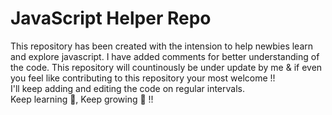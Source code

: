 # JavaScript Helper Repo

This repository has been created with the intension to help newbies learn and explore javascript. I have added comments for better understanding of the code. This repository will countinously be under update by me & if even you feel like contributing to this repository your most welcome !! <br>
I'll keep adding and editing the code on regular intervals. <br>
Keep learning 📖, Keep growing 🌲 !!